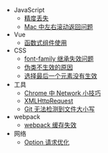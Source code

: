 * JavaScript
  * [精度丢失](number.md)
  * [Mac 中左右滚动返回问题](scroll.md)
* Vue
  * [函数式组件使用](func.md)
* CSS
  * [font-family 继承失效问题](font.md)
  * [伪类不生效的原因](class.md)
  * [选择最后一个元素没有生效](select.md)
* 工具
  * [Chrome 中 Network 小技巧](net.md)
  * [XMLHttpRequest](xhr.md)
  * [Git 无法检测到文件大小写](git.md)
* webpack
  * [webpack 缓存失效](cache.md)
* 网络
  * [Option 请求优化](options.md)